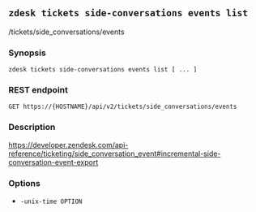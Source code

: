 ## `zdesk tickets side-conversations events list`

/tickets/side_conversations/events

### Synopsis

    zdesk tickets side-conversations events list [ ... ]

### REST endpoint

    GET https://{HOSTNAME}/api/v2/tickets/side_conversations/events

### Description

https://developer.zendesk.com/api-reference/ticketing/side_conversation_event#incremental-side-conversation-event-export

### Options

* `-unix-time OPTION`

